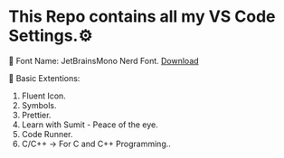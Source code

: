 # This Repo contains all my VS Code Settings.⚙️

📃 Font Name: JetBrainsMono Nerd Font. [Download](https://github.com/ryanoasis/nerd-fonts/releases/download/v3.2.1/JetBrainsMono.zip)

🧩 Basic Extentions:

1. Fluent Icon.
2. Symbols.
3. Prettier.
4. Learn with Sumit - Peace of the eye.
5. Code Runner.
6. C/C++ -> For C and C++ Programming..
